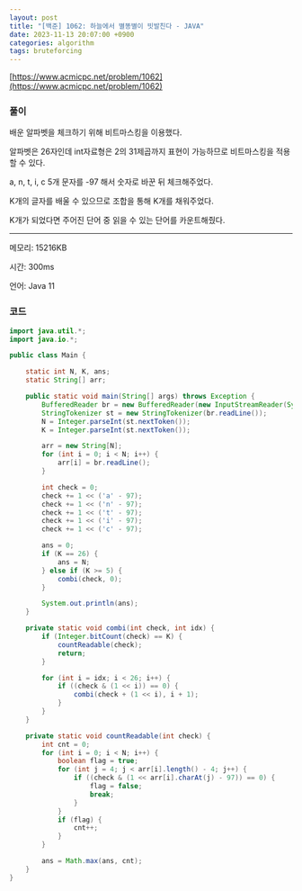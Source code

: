 ```yaml
---
layout: post
title: "[백준] 1062: 하늘에서 별똥별이 빗발친다 - JAVA"
date: 2023-11-13 20:07:00 +0900
categories: algorithm
tags: bruteforcing
---
```


[https://www.acmicpc.net/problem/1062](https://www.acmicpc.net/problem/1062)

### 풀이

배운 알파벳을 체크하기 위해 비트마스킹을 이용했다.

알파벳은 26자인데 int자료형은 2의 31제곱까지 표현이 가능하므로 비트마스킹을 적용할 수 있다.

a, n, t, i, c 5개 문자를 -97 해서 숫자로 바꾼 뒤 체크해주었다.

K개의 글자를 배울 수 있으므로 조합을 통해 K개를 채워주었다.

K개가 되었다면 주어진 단어 중 읽을 수 있는 단어를 카운트해줬다.

---

메모리: 15216KB

시간: 300ms

언어: Java 11

### 코드

```java
import java.util.*;
import java.io.*;

public class Main {

    static int N, K, ans;
    static String[] arr;

    public static void main(String[] args) throws Exception {
        BufferedReader br = new BufferedReader(new InputStreamReader(System.in));
        StringTokenizer st = new StringTokenizer(br.readLine());
        N = Integer.parseInt(st.nextToken());
        K = Integer.parseInt(st.nextToken());

        arr = new String[N];
        for (int i = 0; i < N; i++) {
            arr[i] = br.readLine();
        }

        int check = 0;
        check += 1 << ('a' - 97);
        check += 1 << ('n' - 97);
        check += 1 << ('t' - 97);
        check += 1 << ('i' - 97);
        check += 1 << ('c' - 97);

        ans = 0;
        if (K == 26) {
            ans = N;
        } else if (K >= 5) {
            combi(check, 0);
        }

        System.out.println(ans);
    }

    private static void combi(int check, int idx) {
        if (Integer.bitCount(check) == K) {
            countReadable(check);
            return;
        }

        for (int i = idx; i < 26; i++) {
            if ((check & (1 << i)) == 0) {
                combi(check + (1 << i), i + 1);
            }
        }
    }

    private static void countReadable(int check) {
        int cnt = 0;
        for (int i = 0; i < N; i++) {
            boolean flag = true;
            for (int j = 4; j < arr[i].length() - 4; j++) {
                if ((check & (1 << arr[i].charAt(j) - 97)) == 0) {
                    flag = false;
                    break;
                }
            }
            if (flag) {
                cnt++;
            }
        }

        ans = Math.max(ans, cnt);
    }
}
```
